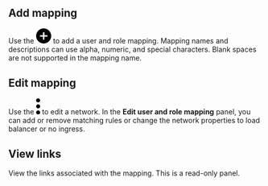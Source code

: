 
## Add mapping


Use the ![""](Images/ebt1659745488877.svg) to add a user and role mapping. Mapping names and descriptions can use alpha, numeric, and special characters. Blank spaces are not supported in the mapping name.

## Edit mapping


Use the ![""](Images/zsz1597101912145.svg) to edit a network. In the **Edit user and role mapping** panel, you can add or remove matching rules or change the network properties to load balancer or no ingress.

## View links


View the links associated with the mapping. This is a read-only panel.

